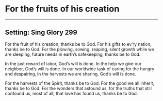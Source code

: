 # For the fruits of his creation

***

## Setting: Sing Glory 299

For the fruit of his creation,
thanks be to God.
For his gifts to ev’ry nation,
thanks be to God.
For the plowing, sowing, reaping,
silent growth while we are sleeping,
future needs in earth’s safekeeping,
thanks be to God.

In the just reward of labor,
God’s will is done.
In the help we give our neighbor,
God’s will is done.
In our worldwide task of caring
for the hungry and despairing,
in the harvests we are sharing,
God’s will is done.

For the harvests of the Spirit,
thanks be to God.
For the good we all inherit,
thanks be to God.
For the wonders that astound us,
for the truths that still confound us,
most of all, that love has found us,
thanks be to God.